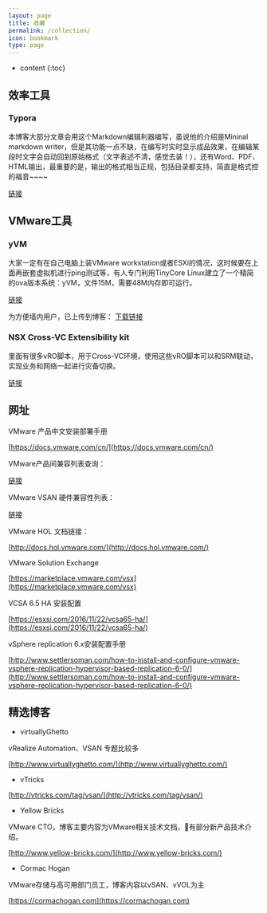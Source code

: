 ```yaml
---
layout: page
title: 收藏
permalink: /collection/
icon: bookmark
type: page
---
```


* content
{:toc}

## 效率工具

### Typora

本博客大部分文章会用这个Markdown编辑利器编写，虽说他的介绍是Mininal markdown writer，但是其功能一点不缺，在编写时实时显示成品效果，在编辑某段时文字会自动回到原始格式（文字表述不清，感觉去装！），还有Word、PDF、HTML输出，最重要的是，输出的格式相当正规，包括目录都支持，简直是格式控的福音~~~~

[链接](https://typora.io/)

## VMware工具

### yVM

大家一定有在自己电脑上装VMware workstation或者ESXi的情况，这时候要在上面再嵌套虚拟机进行ping测试等，有人专门利用TinyCore Linux建立了一个精简的ova版本系统：yVM，文件15M，需要48M内存即可运行。

[链接](https://cloudarchitectblog.wordpress.com/2015/11/11/yvm-download-page/)

为方便墙内用户，已上传到博客： [下载链接](http://www.halfcoffee.com/tools/yVM.ova)



### NSX Cross-VC Extensibility kit

里面有很多vRO脚本，用于Cross-VC环境，使用这些vRO脚本可以和SRM联动，实现业务和网络一起进行灾备切换。

[链接](http://www.routetocloud.com/2016/09/nsx-cross-vc-extensibility-kit/)

## 网址

VMware 产品中文安装部署手册

[https://docs.vmware.com/cn/](https://docs.vmware.com/cn/)

VMware产品间兼容列表查询：

[链接](http://www.vmware.com/resources/compatibility/sim/interop_matrix.php#interop&2=&93=)

VMware VSAN 硬件兼容性列表：

[链接](http://www.vmware.com/resources/compatibility/search.php?deviceCategory=vsan)

VMware HOL 文档链接：

[http://docs.hol.vmware.com/](http://docs.hol.vmware.com/)



VMware Solution Exchange

[https://marketplace.vmware.com/vsx](https://marketplace.vmware.com/vsx)



VCSA 6.5 HA 安装配置

[https://esxsi.com/2016/11/22/vcsa65-ha/](https://esxsi.com/2016/11/22/vcsa65-ha/)



vSphere replication 6.x安装配置手册

[http://www.settlersoman.com/how-to-install-and-configure-vmware-vsphere-replication-hypervisor-based-replication-6-0/](http://www.settlersoman.com/how-to-install-and-configure-vmware-vsphere-replication-hypervisor-based-replication-6-0/)



## 精选博客

* virtuallyGhetto

vRealize Automation、VSAN 专题比较多

[http://www.virtuallyghetto.com/](http://www.virtuallyghetto.com/)





* vTricks

[http://vtricks.com/tag/vsan/](http://vtricks.com/tag/vsan/)





* Yellow Bricks 

VMware CTO，博客主要内容为VMware相关技术文档，有部分新产品技术介绍。

[http://www.yellow-bricks.com/](http://www.yellow-bricks.com/)





* Cormac Hogan 

VMware存储与高可用部门员工，博客内容以vSAN、vVOL为主

[https://cormachogan.com](https://cormachogan.com)